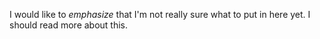 I would like to _emphasize_ that I'm not really sure what to put in here yet. I should read more about this.